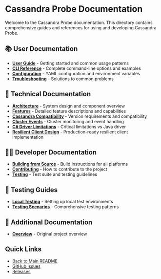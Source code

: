 # Cassandra Probe Documentation

Welcome to the Cassandra Probe documentation. This directory contains comprehensive guides and references for using and developing Cassandra Probe.

## 📚 User Documentation

- **[User Guide](USER-GUIDE.md)** - Getting started and common usage patterns
- **[CLI Reference](CLI-REFERENCE.md)** - Complete command-line options and examples
- **[Configuration](CONFIGURATION.md)** - YAML configuration and environment variables
- **[Troubleshooting](TROUBLESHOOTING.md)** - Solutions to common problems

## 🔧 Technical Documentation

- **[Architecture](ARCHITECTURE.md)** - System design and component overview
- **[Features](FEATURES.md)** - Detailed feature descriptions and capabilities
- **[Cassandra Compatibility](CASSANDRA-COMPATIBILITY.md)** - Version requirements and compatibility
- **[Cluster Events](CLUSTER_EVENTS.md)** - Cluster monitoring and event handling
- **[C# Driver Limitations](CSHARP_DRIVER_LIMITATIONS.md)** - Critical limitations vs Java driver
- **[Resilient Client Design](RESILIENT_CLIENT_DESIGN.md)** - Production-ready resilient client implementation

## 👩‍💻 Developer Documentation

- **[Building from Source](BUILD.md)** - Build instructions for all platforms
- **[Contributing](CONTRIBUTING.md)** - How to contribute to the project
- **[Testing](TESTING.md)** - Test suite and testing guidelines

## 🧪 Testing Guides

- **[Local Testing](LOCAL-TESTING.md)** - Setting up local test environments
- **[Testing Scenarios](TESTING.md)** - Comprehensive testing patterns

## 📖 Additional Documentation

- **[Overview](OVERVIEW.md)** - Original project overview

## Quick Links

- [Back to Main README](../README.md)
- [GitHub Issues](https://github.com/axonops/cassandra-probe-csharp/issues)
- [Releases](https://github.com/axonops/cassandra-probe-csharp/releases)